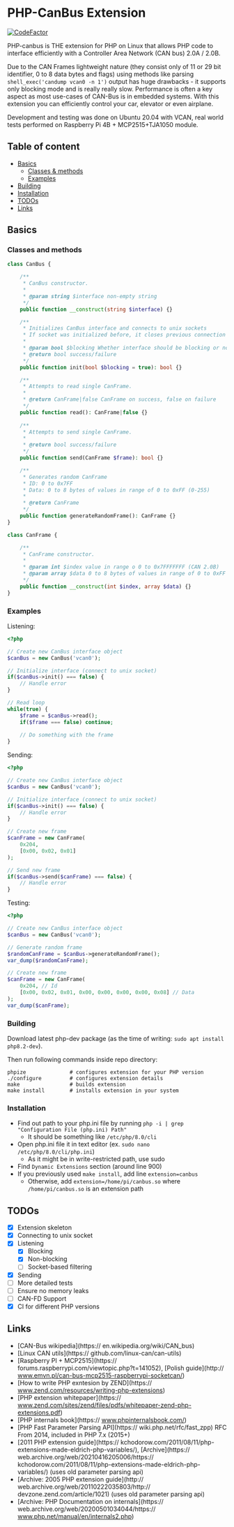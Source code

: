 # PHP-CanBus Extension

[![CodeFactor](https://www.codefactor.io/repository/github/adamczykpiotr/php-canbus/badge)](https://www.codefactor.io/repository/github/adamczykpiotr/php-canbus)

PHP-canbus is THE extension for PHP on Linux that allows PHP code to interface efficiently with a Controller Area Network (CAN bus) 2.0A / 2.0B.

Due to the CAN Frames lightweight nature (they consist only of 11 or 29 bit identifier, 0 to 8 data bytes and flags) using methods like parsing `shell_exec('candump vcan0 -n 1')` output has huge drawbacks - it supports only blocking mode and is really really slow. Performance is often a key aspect as most use-cases of CAN-Bus is in embedded systems. With this extension you can efficiently control your car, elevator or even airplane.

Development and testing was done on Ubuntu 20.04 with VCAN, real world tests performed on Raspberry Pi 4B + MCP2515+TJA1050 module.

## Table of content
- [Basics](#basics)
  - [Classes & methods](#classes-and-methods)
  - [Examples](#examples)
- [Building](#building)
- [Installation](#installation)
- [TODOs](#todos)
- [Links](#links)

## Basics
### Classes and methods
```php
class CanBus {

    /**
     * CanBus constructor.
     *
     * @param string $interface non-empty string
     */
    public function __construct(string $interface) {}

    /**
     * Initializes CanBus interface and connects to unix sockets
     * If socket was initialized before, it closes previous connection
     *
     * @param bool $blocking Whether interface should be blocking or not
     * @return bool success/failure
     */
    public function init(bool $blocking = true): bool {}

    /**
     * Attempts to read single CanFrame.
     *
     * @return CanFrame|false CanFrame on success, false on failure
     */
    public function read(): CanFrame|false {}
    
    /**
     * Attempts to send single CanFrame.
     *
     * @return bool success/failure
     */
    public function send(CanFrame $frame): bool {}

    /**
     * Generates random CanFrame
     * ID: 0 to 0x7FF
     * Data: 0 to 8 bytes of values in range of 0 to 0xFF (0-255)
     *
     * @return CanFrame
     */
    public function generateRandomFrame(): CanFrame {}
}

class CanFrame {

    /**
     * CanFrame constructor.
     *
     * @param int $index value in range o 0 to 0x7FFFFFFF (CAN 2.0B)
     * @param array $data 0 to 8 bytes of values in range of 0 to 0xFF (0-255)
     */
    public function __construct(int $index, array $data) {}
}
```

### Examples

Listening:
```php
<?php

// Create new CanBus interface object
$canBus = new CanBus('vcan0');

// Initialize interface (connect to unix socket)
if($canBus->init() === false) {
    // Handle error
}

// Read loop
while(true) {
    $frame = $canBus->read();
    if($frame === false) continue;
    
    // Do something with the frame
}
```

Sending:
```php
<?php

// Create new CanBus interface object
$canBus = new CanBus('vcan0');

// Initialize interface (connect to unix socket)
if($canBus->init() === false) {
    // Handle error
}

// Create new frame
$canFrame = new CanFrame(
    0x204,
    [0x00, 0x02, 0x01]
);

// Send new frame
if($canBus->send($canFrame) === false) {
    // Handle error
}

```

Testing:
```php
<?php

// Create new CanBus interface object
$canBus = new CanBus('vcan0');

// Generate random frame
$randomCanFrame = $canBus->generateRandomFrame();
var_dump($randomCanFrame);

// Create new frame
$canFrame = new CanFrame(
    0x204, // Id
    [0x00, 0x02, 0x01, 0x00, 0x00, 0x00, 0x00, 0x08] // Data
);
var_dump($canFrame);
```

### Building
Download latest php-dev package (as the time of writing: `sudo apt install php8.2-dev`).

Then run following commands inside repo directory:
```
phpize              # configures extension for your PHP version
./configure         # configures extension details
make                # builds extension
make install        # installs extension in your system
```

### Installation
- Find out path to your php.ini file by running `php -i | grep "Configuration File (php.ini) Path"`
  - It should be something like `/etc/php/8.0/cli`
- Open php.ini file it in text editor (ex. `sudo nano /etc/php/8.0/cli/php.ini`)
  - As it might be in write-restricted path, use sudo
- Find `Dynamic Extensions` section (around line 900)
- If you previously used `make install`, add line `extension=canbus`
  - Otherwise, add `extension=/home/pi/canbus.so` where `/home/pi/canbus.so` is an extension path

## TODOs
- [x] Extension skeleton
- [x] Connecting to unix socket
- [x] Listening
  - [x] Blocking
  - [x] Non-blocking
  - [ ] Socket-based filtering
- [x] Sending
- [ ] More detailed tests
- [ ] Ensure no memory leaks
- [ ] CAN-FD Support
- [x] CI for different PHP versions

## Links
* [CAN-Bus wikipedia](https:// en.wikipedia.org/wiki/CAN_bus)
* [Linux CAN utils](https:// github.com/linux-can/can-utils)
* [Raspberry PI + MCP2515](https:// forums.raspberrypi.com/viewtopic.php?t=141052), [Polish guide](http:// www.emvn.pl/can-bus-mcp2515-raspberrypi-socketcan/)
* [How to write PHP exntesion by ZEND](https:// www.zend.com/resources/writing-php-extensions)
* [PHP extension whitepaper](https:// www.zend.com/sites/zend/files/pdfs/whitepaper-zend-php-extensions.pdf)
* [PHP internals book](https:// www.phpinternalsbook.com/)
* [PHP Fast Parameter Parsing API](https:// wiki.php.net/rfc/fast_zpp) RFC From 2014, included in PHP 7.x (2015+)
* [2011 PHP extension guide](https:// kchodorow.com/2011/08/11/php-extensions-made-eldrich-php-variables/),
  [Archive](https:// web.archive.org/web/20210416205006/https:// kchodorow.com/2011/08/11/php-extensions-made-eldrich-php-variables/) (uses old parameter parsing api)
* [Archive: 2005 PHP extension guide](http:// web.archive.org/web/20110222035803/http:// devzone.zend.com/article/1021) (uses old parameter parsing api)
* [Archive: PHP Documentation on internals](https:// web.archive.org/web/20200501034044/https:// www.php.net/manual/en/internals2.php)

